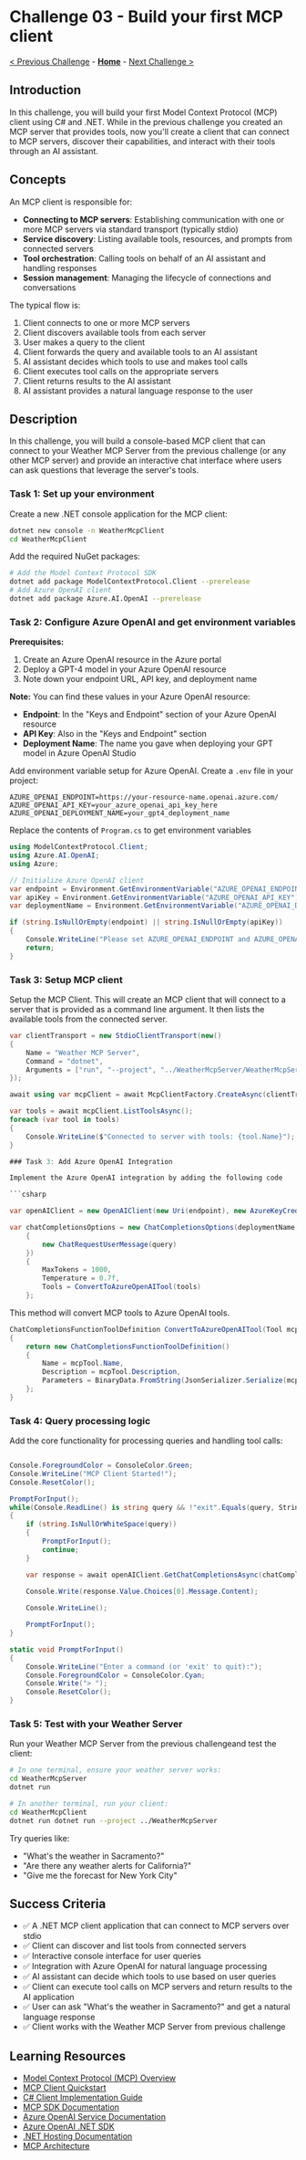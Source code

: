 # Challenge 03 - Build your first MCP client

 [< Previous Challenge](./Challenge-02.md) - **[Home](../README.md)** - [Next Challenge >](./Challenge-04.md)

## Introduction

In this challenge, you will build your first Model Context Protocol (MCP) client using C# and .NET. While in the previous challenge you created an MCP server that provides tools, now you'll create a client that can connect to MCP servers, discover their capabilities, and interact with their tools through an AI assistant.

## Concepts

An MCP client is responsible for:
- **Connecting to MCP servers**: Establishing communication with one or more MCP servers via standard transport (typically stdio)
- **Service discovery**: Listing available tools, resources, and prompts from connected servers
- **Tool orchestration**: Calling tools on behalf of an AI assistant and handling responses
- **Session management**: Managing the lifecycle of connections and conversations

The typical flow is:
1. Client connects to one or more MCP servers
2. Client discovers available tools from each server
3. User makes a query to the client
4. Client forwards the query and available tools to an AI assistant
5. AI assistant decides which tools to use and makes tool calls
6. Client executes tool calls on the appropriate servers
7. Client returns results to the AI assistant
8. AI assistant provides a natural language response to the user

## Description

In this challenge, you will build a console-based MCP client that can connect to your Weather MCP Server from the previous challenge (or any other MCP server) and provide an interactive chat interface where users can ask questions that leverage the server's tools.

### Task 1: Set up your environment

Create a new .NET console application for the MCP client:

```bash
dotnet new console -n WeatherMcpClient
cd WeatherMcpClient
```

Add the required NuGet packages:
```bash
# Add the Model Context Protocol SDK
dotnet add package ModelContextProtocol.Client --prerelease
# Add Azure OpenAI client
dotnet add package Azure.AI.OpenAI --prerelease
```

### Task 2: Configure Azure OpenAI and get environment variables

**Prerequisites:**
1. Create an Azure OpenAI resource in the Azure portal
2. Deploy a GPT-4 model in your Azure OpenAI resource
3. Note down your endpoint URL, API key, and deployment name

**Note:** You can find these values in your Azure OpenAI resource:
- **Endpoint**: In the "Keys and Endpoint" section of your Azure OpenAI resource
- **API Key**: Also in the "Keys and Endpoint" section
- **Deployment Name**: The name you gave when deploying your GPT model in Azure OpenAI Studio

Add environment variable setup for Azure OpenAI. Create a `.env` file in your project:

```env
AZURE_OPENAI_ENDPOINT=https://your-resource-name.openai.azure.com/
AZURE_OPENAI_API_KEY=your_azure_openai_api_key_here
AZURE_OPENAI_DEPLOYMENT_NAME=your_gpt4_deployment_name
```

Replace the contents of `Program.cs` to get environment variables

```csharp
using ModelContextProtocol.Client;
using Azure.AI.OpenAI;
using Azure;

// Initialize Azure OpenAI client
var endpoint = Environment.GetEnvironmentVariable("AZURE_OPENAI_ENDPOINT") ?? "<Add your endpoint>";
var apiKey = Environment.GetEnvironmentVariable("AZURE_OPENAI_API_KEY") ?? "<Add your API key>";
var deploymentName = Environment.GetEnvironmentVariable("AZURE_OPENAI_DEPLOYMENT_NAME") ?? "gpt-4";

if (string.IsNullOrEmpty(endpoint) || string.IsNullOrEmpty(apiKey))
{
    Console.WriteLine("Please set AZURE_OPENAI_ENDPOINT and AZURE_OPENAI_API_KEY environment variables.");
    return;
}
```

### Task 3: Setup MCP client

Setup the MCP Client. This will create an MCP client that will connect to a server that is provided as a command line argument. It then lists the available tools from the connected server.

```csharp
var clientTransport = new StdioClientTransport(new()
{
    Name = "Weather MCP Server",
    Command = "dotnet",
    Arguments = ["run", "--project", "../WeatherMcpServer/WeatherMcpServer.csproj"]
});

await using var mcpClient = await McpClientFactory.CreateAsync(clientTransport);

var tools = await mcpClient.ListToolsAsync();
foreach (var tool in tools)
{
    Console.WriteLine($"Connected to server with tools: {tool.Name}");
}

### Task 3: Add Azure OpenAI Integration

Implement the Azure OpenAI integration by adding the following code

```csharp

var openAIClient = new OpenAIClient(new Uri(endpoint), new AzureKeyCredential(apiKey));

var chatCompletionsOptions = new ChatCompletionsOptions(deploymentName, new[]
    {
        new ChatRequestUserMessage(query)
    })
    {
        MaxTokens = 1000,
        Temperature = 0.7f,
        Tools = ConvertToAzureOpenAITool(tools)
    };
```

This method will convert MCP tools to Azure OpenAI tools.

```csharp
ChatCompletionsFunctionToolDefinition ConvertToAzureOpenAITool(Tool mcpTool)
{
    return new ChatCompletionsFunctionToolDefinition()
    {
        Name = mcpTool.Name,
        Description = mcpTool.Description,
        Parameters = BinaryData.FromString(JsonSerializer.Serialize(mcpTool.InputSchema))
    };
}
```

### Task 4: Query processing logic

Add the core functionality for processing queries and handling tool calls:

```csharp

Console.ForegroundColor = ConsoleColor.Green;
Console.WriteLine("MCP Client Started!");
Console.ResetColor();

PromptForInput();
while(Console.ReadLine() is string query && !"exit".Equals(query, StringComparison.OrdinalIgnoreCase))
{
    if (string.IsNullOrWhiteSpace(query))
    {
        PromptForInput();
        continue;
    }

    var response = await openAIClient.GetChatCompletionsAsync(chatCompletionsOptions);

    Console.Write(response.Value.Choices[0].Message.Content);
    
    Console.WriteLine();

    PromptForInput();
}

static void PromptForInput()
{
    Console.WriteLine("Enter a command (or 'exit' to quit):");
    Console.ForegroundColor = ConsoleColor.Cyan;
    Console.Write("> ");
    Console.ResetColor();
}
```

### Task 5: Test with your Weather Server

Run your Weather MCP Server from the previous challengeand test the client:

```bash
# In one terminal, ensure your weather server works:
cd WeatherMcpServer
dotnet run

# In another terminal, run your client:
cd WeatherMcpClient
dotnet run dotnet run --project ../WeatherMcpServer
```

Try queries like:
- "What's the weather in Sacramento?"
- "Are there any weather alerts for California?"
- "Give me the forecast for New York City"

## Success Criteria

- ✅ A .NET MCP client application that can connect to MCP servers over stdio
- ✅ Client can discover and list tools from connected servers
- ✅ Interactive console interface for user queries
- ✅ Integration with Azure OpenAI for natural language processing
- ✅ AI assistant can decide which tools to use based on user queries
- ✅ Client can execute tool calls on MCP servers and return results to the AI application
- ✅ User can ask "What's the weather in Sacramento?" and get a natural language response
- ✅ Client works with the Weather MCP Server from previous challenge

## Learning Resources

- [Model Context Protocol (MCP) Overview](https://modelcontextprotocol.io/)
- [MCP Client Quickstart](https://modelcontextprotocol.io/quickstart/client)
- [C# Client Implementation Guide](https://modelcontextprotocol.io/quickstart/client#c%23)
- [MCP SDK Documentation](https://modelcontextprotocol.io/docs/sdk)
- [Azure OpenAI Service Documentation](https://docs.microsoft.com/en-us/azure/cognitive-services/openai/)
- [Azure OpenAI .NET SDK](https://github.com/Azure/azure-sdk-for-net/tree/main/sdk/openai/Azure.AI.OpenAI)
- [.NET Hosting Documentation](https://docs.microsoft.com/en-us/dotnet/core/extensions/generic-host)
- [MCP Architecture](https://modelcontextprotocol.io/legacy/concepts/architecture)